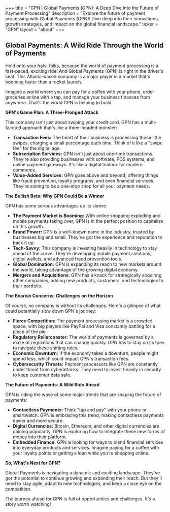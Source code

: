 +++
title = "GPN |  Global Payments (GPN): A Deep Dive into the Future of Payment Processing"
description = "Explore the future of payment processing with Global Payments (GPN)! Dive deep into their innovations, growth strategies, and impact on the global financial landscape."
ticker = "GPN"
layout = "about"
+++

        


## Global Payments: A Wild Ride Through the World of Payments

Hold onto your hats, folks, because the world of payment processing is a fast-paced, exciting ride! And Global Payments (GPN) is right in the driver's seat. This Atlanta-based company is a major player in a market that's booming faster than a rocket launch. 

Imagine a world where you can pay for a coffee with your phone, order groceries online with a tap, and manage your business finances from anywhere. That's the world GPN is helping to build.  

**GPN's Game Plan: A Three-Pronged Attack**

This company isn't just about swiping your credit card. GPN has a multi-faceted approach that's like a three-headed monster:

* **Transaction Fees:** The heart of their business is processing those little swipes, charging a small percentage each time. Think of it like a "swipe fee" for the digital age.  
* **Subscription Services:** GPN isn't just about one-time transactions. They're also providing businesses with software, POS systems, and online payment gateways. It's like a digital toolbox for modern commerce.
* **Value-Added Services:** GPN goes above and beyond, offering things like fraud prevention, loyalty programs, and even financial services. They're aiming to be a one-stop shop for all your payment needs.

**The Bullish Bets: Why GPN Could Be a Winner**

GPN has some serious advantages up its sleeve:

* **The Payment Market is Booming:** With online shopping exploding and mobile payments taking over, GPN is in the perfect position to capitalize on this growth.
* **Brand Power:** GPN is a well-known name in the industry, trusted by businesses big and small. They've got the experience and reputation to back it up.
* **Tech-Savvy:** This company is investing heavily in technology to stay ahead of the curve. They're developing mobile payment solutions, digital wallets, and advanced fraud prevention tools.
* **Global Domination:** GPN is expanding its reach to new markets around the world, taking advantage of the growing digital economy.
* **Mergers and Acquisitions:** GPN has a knack for strategically acquiring other companies, adding new products, customers, and technologies to their portfolio.

**The Bearish Concerns: Challenges on the Horizon**

Of course, no company is without its challenges. Here's a glimpse of what could potentially slow down GPN's journey:

* **Fierce Competition:** The payment processing market is a crowded space, with big players like PayPal and Visa constantly battling for a piece of the pie.
* **Regulatory Rollercoaster:** The world of payments is governed by a maze of regulations that can change quickly. GPN has to stay on its toes to navigate these shifting rules.
* **Economic Downturn:** If the economy takes a downturn, people might spend less, which could impact GPN's transaction fees.
* **Cybersecurity Threats:** Payment processors like GPN are constantly under threat from cyberattacks. They need to invest heavily in security to keep customer data safe.

**The Future of Payments: A Wild Ride Ahead**

GPN is riding the wave of some major trends that are shaping the future of payments:

* **Contactless Payments:** Think "tap and pay" with your phone or smartwatch. GPN is embracing this trend, making contactless payments easier and more secure.
* **Digital Currencies:** Bitcoin, Ethereum, and other digital currencies are gaining popularity. GPN is exploring how to integrate these new forms of money into their platform. 
* **Embedded Finance:** GPN is looking for ways to blend financial services into everyday products and services. Imagine paying for a coffee with your loyalty points or getting a loan while you're shopping online.

**So, What's Next for GPN?**

Global Payments is navigating a dynamic and exciting landscape. They've got the potential to continue growing and expanding their reach. But they'll need to stay agile, adapt to new technologies, and keep a close eye on the competition.

The journey ahead for GPN is full of opportunities and challenges. It's a story worth watching! 

        
